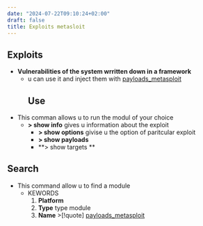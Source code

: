 ```yaml
---
date: "2024-07-22T09:10:24+02:00"
draft: false
title: Exploits metasloit
---
```


## Exploits

-   **Vulnerabilities of the system wrritten down in a framework**
    -   u can use it and inject them with
        [payloads_metasploit](/Notes/posts/Metasploit_Framework/payloads_metasploit)
        ## Use
-   This comman allows u to run the modul of your choice
    -   **\> show info** gives u information about the exploit
        -   **\> show options** givise u the option of paritcular
            exploit
        -   **\> show payloads**
        -   **\> show targets **

## Search

-   This command allow u to find a module
    -   KEWORDS
        1.  **Platform**
        2.  **Type** type module
        3.  **Name** >\[!quote\]
            [payloads_metasploit](/Notes/posts/Metasploit_Framework/payloads_metasploit)
